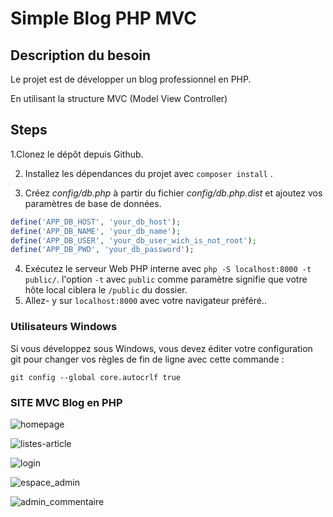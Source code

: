 # Simple Blog PHP MVC

## Description du besoin

Le projet est de développer un blog professionnel en PHP. 

En utilisant la structure MVC (Model View Controller)


## Steps

1.Clonez le dépôt depuis Github.

2. Installez les dépendances du projet avec   `composer install` .
   
3. Créez *config/db.php* à partir du fichier *config/db.php.dist* et ajoutez vos paramètres de base de données. 
```php
define('APP_DB_HOST', 'your_db_host');
define('APP_DB_NAME', 'your_db_name');
define('APP_DB_USER', 'your_db_user_wich_is_not_root');
define('APP_DB_PWD', 'your_db_password');
```

4. Exécutez le serveur Web PHP interne avec  `php -S localhost:8000 -t public/`. l'option `-t` avec `public` comme paramètre signifie que votre hôte local ciblera le `/public` du dossier.
5. Allez- y sur  `localhost:8000` avec votre navigateur préféré..


### Utilisateurs Windows

Si vous développez sous Windows, vous devez éditer votre configuration git pour changer vos règles de fin de ligne avec cette commande :

`git config --global core.autocrlf true`


### SITE MVC Blog en PHP

![homepage](https://user-images.githubusercontent.com/52566974/124477841-c8501a80-dda4-11eb-893e-93b0b956542a.png)

![listes-article](https://user-images.githubusercontent.com/52566974/124476558-43b0cc80-dda3-11eb-87f1-b990b5d11cca.png)

![login](https://user-images.githubusercontent.com/52566974/124477174-000a9280-dda4-11eb-9705-f75839a5ca5b.png)

![espace_admin](https://user-images.githubusercontent.com/52566974/124478664-b8850600-dda5-11eb-8407-778a4a223271.png)

![admin_commentaire](https://user-images.githubusercontent.com/52566974/124483513-b7a2a300-ddaa-11eb-9b17-cf510e82344e.png)












